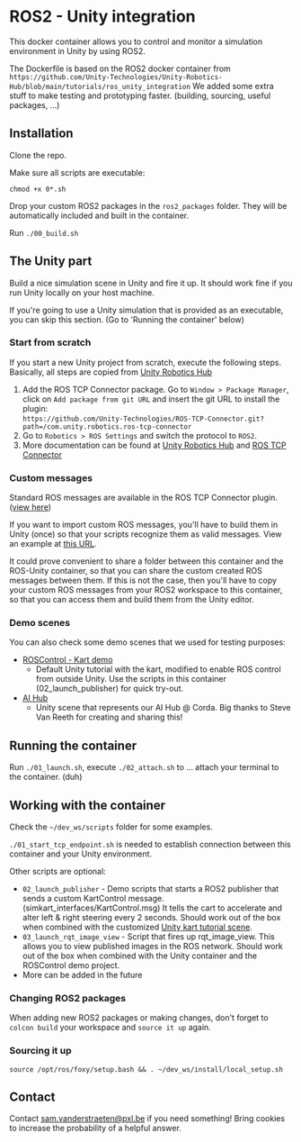 # ROS2 - Unity integration

This docker container allows you to control and monitor a simulation environment in Unity by using ROS2.

The Dockerfile is based on the ROS2 docker container from ```https://github.com/Unity-Technologies/Unity-Robotics-Hub/blob/main/tutorials/ros_unity_integration```
We added some extra stuff to make testing and prototyping faster. (building, sourcing, useful packages, ...)

## Installation

Clone the repo.

Make sure all scripts are executable:

```chmod +x 0*.sh```

Drop your custom ROS2 packages in the ```ros2_packages``` folder. They will be automatically included and built in the container.

Run ```./00_build.sh```

## The Unity part

Build a nice simulation scene in Unity and fire it up. It should work fine if you run Unity locally on your host machine.

If you're going to use a Unity simulation that is provided as an executable, you can skip this section. (Go to 'Running the container' below)


### Start from scratch
If you start a new Unity project from scratch, execute the following steps.
Basically, all steps are copied from [Unity Robotics Hub](https://github.com/Unity-Technologies/Unity-Robotics-Hub/blob/main/tutorials/ros_unity_integration/setup.md#-unity-setup)


1. Add the ROS TCP Connector package. Go to ```Window > Package Manager```, click on ```Add package from git URL``` and insert the git URL to install the plugin:    
```https://github.com/Unity-Technologies/ROS-TCP-Connector.git?path=/com.unity.robotics.ros-tcp-connector```
2. Go to ```Robotics > ROS Settings``` and switch the protocol to ```ROS2```.
3. More documentation can be found at [Unity Robotics Hub](https://github.com/Unity-Technologies/Unity-Robotics-Hub/blob/main/tutorials/ros_unity_integration/README.md) and [ROS TCP Connector](https://github.com/Unity-Technologies/ROS-TCP-Connector)

### Custom messages
Standard ROS messages are available in the ROS TCP Connector plugin. ([view here](https://github.com/Unity-Technologies/ROS-TCP-Connector/tree/main/com.unity.robotics.ros-tcp-connector/Runtime/Messages))

If you want to import custom ROS messages, you'll have to build them in Unity (once) so that your scripts recognize them as valid messages. View an example at [this URL](https://github.com/Unity-Technologies/Unity-Robotics-Hub/blob/main/tutorials/ros_unity_integration/README.md).

It could prove convenient to share a folder between this container and the ROS-Unity container, so that you can share the custom created ROS messages between them. If this is not the case, then you'll have to copy your custom ROS messages from your ROS2 workspace to this container, so that you can access them and build them from the Unity editor.

### Demo scenes
You can also check some demo scenes that we used for testing purposes:
* [ROSControl - Kart demo](https://hogeschoolpxl-my.sharepoint.com/:u:/g/personal/20004716_pxl_be/Ee_vpv0UOvJEgDKkral1awgBZERW1gyTLewqM60CmZitjw?e=3FbEz2)
   * Default Unity tutorial with the kart, modified to enable ROS control from outside Unity. Use the scripts in this container (02_launch_publisher) for quick try-out.
* [AI Hub](https://hogeschoolpxl-my.sharepoint.com/:u:/g/personal/20004716_pxl_be/EZmUfmWsjg5NpSgBnk3SbHMBtUvNyH67CW0jtnn7dbBmZA?e=mJ5tFr)
   * Unity scene that represents our AI Hub @ Corda. Big thanks to Steve Van Reeth for creating and sharing this!

## Running the container

Run ```./01_launch.sh```, execute ```./02_attach.sh``` to ... attach your terminal to the container. (duh)

## Working with the container

Check the ```~/dev_ws/scripts``` folder for some examples.

```./01_start_tcp_endpoint.sh``` is needed to establish connection between this container and your Unity environment.

Other scripts are optional:
* ```02_launch_publisher``` - Demo scripts that starts a ROS2 publisher that sends a custom KartControl message. (simkart_interfaces/KartControl.msg) It tells the cart to accelerate and alter left & right steering every 2 seconds. Should work out of the box when combined with the customized [Unity kart tutorial scene](https://hogeschoolpxl-my.sharepoint.com/:u:/g/personal/20004716_pxl_be/Ee_vpv0UOvJEgDKkral1awgBZERW1gyTLewqM60CmZitjw?e=3FbEz2).
* ```03_launch_rqt_image_view``` - Script that fires up rqt_image_view. This allows you to view published images in the ROS network. Should work out of the box when combined with the Unity container and the ROSControl demo project.
* More can be added in the future

### Changing ROS2 packages
When adding new ROS2 packages or making changes, don't forget to ```colcon build``` your workspace and ```source it up``` again. 

### Sourcing it up

```source /opt/ros/foxy/setup.bash && . ~/dev_ws/install/local_setup.sh```

## Contact

Contact [sam.vanderstraeten@pxl.be](sam.vanderstraeten@pxl.be) if you need something! Bring cookies to increase the probability of a helpful answer.
